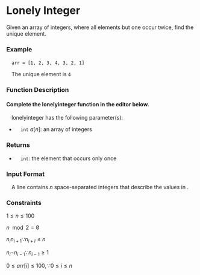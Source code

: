 # Lonely Integer

Given an array of integers, where all elements but one occur twice, find the unique element.

### Example
&emsp;`arr = [1, 2, 3, 4, 3, 2, 1]`

&emsp;The unique element is `4`

### Function Description

#### Complete the lonelyinteger function in the editor below.

&emsp;lonelyinteger has the following parameter(s):

- &emsp;`int` $a[n]$: an array of integers

### Returns
- &emsp;`int`: the element that occurs only once

### Input Format
&emsp;A line contains $n$ space-separated integers that describe the values in .

### Constraints

$1 \leq n \leq 100$

$n \mod 2 = \not  0$

$n_i  n_{i+1} ∵ n_{i+l} \leq n$

$n_i  \neg  n_{i-1} ∵ n_{i-1} \geq 1$

$0 \leq arr[i] \leq 100, ∵ 0 \leq i \leq n$
